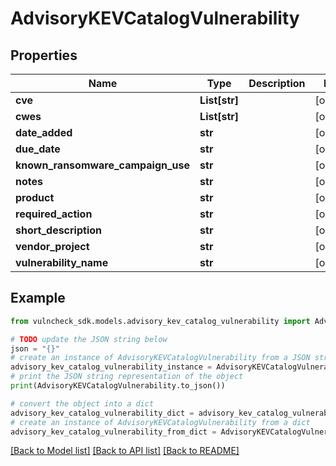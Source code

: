 # AdvisoryKEVCatalogVulnerability


## Properties

Name | Type | Description | Notes
------------ | ------------- | ------------- | -------------
**cve** | **List[str]** |  | [optional] 
**cwes** | **List[str]** |  | [optional] 
**date_added** | **str** |  | [optional] 
**due_date** | **str** |  | [optional] 
**known_ransomware_campaign_use** | **str** |  | [optional] 
**notes** | **str** |  | [optional] 
**product** | **str** |  | [optional] 
**required_action** | **str** |  | [optional] 
**short_description** | **str** |  | [optional] 
**vendor_project** | **str** |  | [optional] 
**vulnerability_name** | **str** |  | [optional] 

## Example

```python
from vulncheck_sdk.models.advisory_kev_catalog_vulnerability import AdvisoryKEVCatalogVulnerability

# TODO update the JSON string below
json = "{}"
# create an instance of AdvisoryKEVCatalogVulnerability from a JSON string
advisory_kev_catalog_vulnerability_instance = AdvisoryKEVCatalogVulnerability.from_json(json)
# print the JSON string representation of the object
print(AdvisoryKEVCatalogVulnerability.to_json())

# convert the object into a dict
advisory_kev_catalog_vulnerability_dict = advisory_kev_catalog_vulnerability_instance.to_dict()
# create an instance of AdvisoryKEVCatalogVulnerability from a dict
advisory_kev_catalog_vulnerability_from_dict = AdvisoryKEVCatalogVulnerability.from_dict(advisory_kev_catalog_vulnerability_dict)
```
[[Back to Model list]](../README.md#documentation-for-models) [[Back to API list]](../README.md#documentation-for-api-endpoints) [[Back to README]](../README.md)


